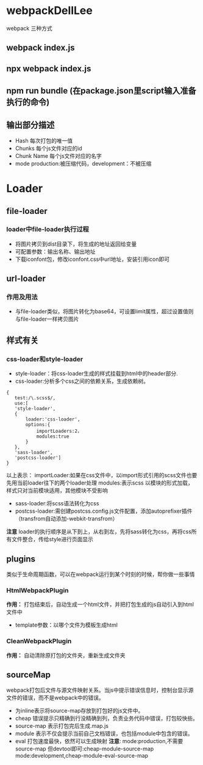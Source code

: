# webpackDellLee
webpack 三种方式
## webpack  index.js 
## npx webpack index.js 
## npm run bundle (在package.json里script输入准备执行的命令)
## 输出部分描述
 - Hash  每次打包的唯一值
 - Chunks  每个js文件对应的id
 - Chunk Name  每个js文件对应的名字
 - mode  production:被压缩代码，development：不被压缩

# Loader
## file-loader
### loader中file-loader执行过程
 - 将图片拷贝到dist目录下，将生成的地址返回给变量
 - 可配置参数：输出名称、输出地址
 - 下载iconfont包，修改iconfont.css中url地址，安装引用icon即可
## url-loader
### 作用及用法
 - 与file-loader类似，将图片转化为base64，可设置limit属性，超过设置值则与file-loader一样拷贝图片
## 样式有关
### css-loader和style-loader
 - style-loader：将css-loader生成的样式挂载到html中的header部分.
 - css-loader:分析多个css之间的依赖关系，生成依赖树。
 ```
{
    test:/\.scss$/,
    use:[
    'style-loader',
    {
        loader:'css-loader',
        options:{
            importLoaders:2，
            modules:true
        }
    },
    'sass-loader',
    'postcss-loader']
}
 ```
 以上表示：
 importLoader:如果在css文件中，以import形式引用的scss文件也要先用当前loader往下的两个loader处理
 modules:表示scss 以模块的形式加载，样式只对当前模块适用，其他模块不受影响
 - sass-loader:将scss语法转化为css
 - postcss-loader:需创建postcss.config.js文件配置，添加autoprefixer插件（transfrom自动添加-webkit-transfrom）
 
 __注意__ loader的执行顺序是从下到上，从右到左，先将sass转化为css，再将css所有文件整合，传给style进行页面显示

 ## plugins
 类似于生命周期函数，可以在webpack运行到某个时刻的时候，帮你做一些事情
 ### HtmlWebpackPlugin
 __作用：__ 打包结束后，自动生成一个html文件，并把打包生成的js自动引入到html文件中
 - template参数：以哪个文件为模板生成html
 ### CleanWebpackPlugin
__作用：__ 自动清除原打包的文件夹，重新生成文件夹

## sourceMap
webpack打包后文件与源文件映射关系。当js中提示错误信息时，控制台显示源文件的错误，而不是webpack中的错误。
 - 为inline表示将source-map存放到打包好的js文件中。
 - cheap 错误提示只精确到行没精确到列，负责业务代码中错误，打包较快些。
 - source-map 表示打包完后生成.map.js
 - module 表示不仅会提示当前自己文档错误，也包括module中包含的错误。
 - eval 打包速度最快，依然可以生成映射
 __注意__:
mode:production,不需要source-map
但devtool即可:cheap-module-source-map
mode:development,cheap-module-eval-source-map